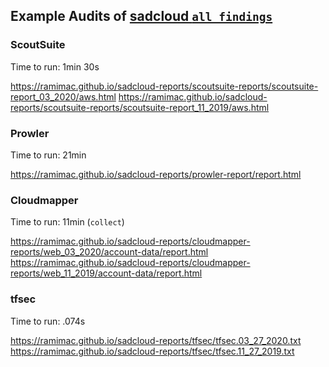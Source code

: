 ## Example Audits of [sadcloud `all_findings`](https://github.com/nccgroup/sadcloud)

### ScoutSuite

Time to run: 1min 30s

<https://ramimac.github.io/sadcloud-reports/scoutsuite-reports/scoutsuite-report_03_2020/aws.html>
<https://ramimac.github.io/sadcloud-reports/scoutsuite-reports/scoutsuite-report_11_2019/aws.html>


### Prowler

Time to run: 21min

<https://ramimac.github.io/sadcloud-reports/prowler-report/report.html>

### Cloudmapper

Time to run: 11min (`collect`)

<https://ramimac.github.io/sadcloud-reports/cloudmapper-reports/web_03_2020/account-data/report.html>
<https://ramimac.github.io/sadcloud-reports/cloudmapper-reports/web_11_2019/account-data/report.html>


### tfsec

Time to run: .074s

<https://ramimac.github.io/sadcloud-reports/tfsec/tfsec.03_27_2020.txt>
<https://ramimac.github.io/sadcloud-reports/tfsec/tfsec.11_27_2019.txt>